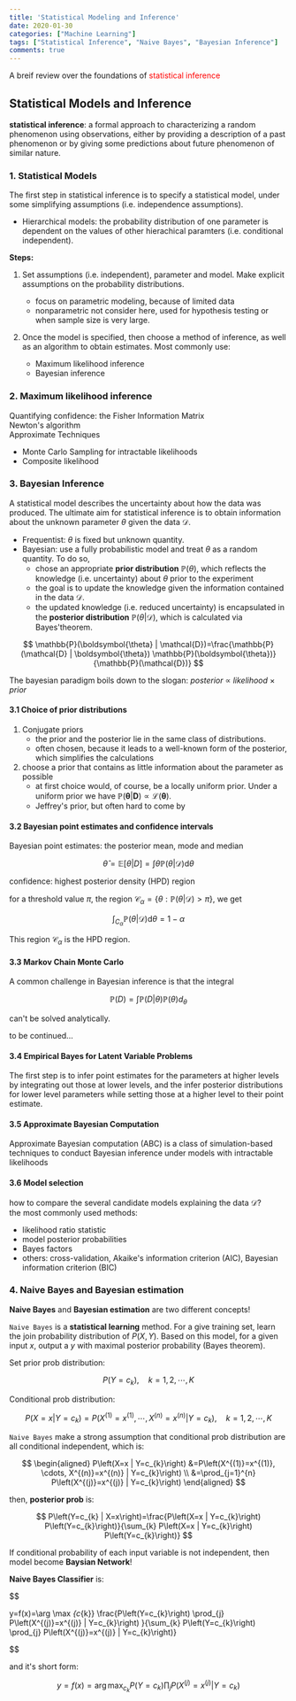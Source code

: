 ```yaml
---
title: 'Statistical Modeling and Inference'
date: 2020-01-30
categories: ["Machine Learning"]
tags: ["Statistical Inference", "Naive Bayes", "Bayesian Inference"]
comments: true
---
```

A breif review over the foundations of <span style="color: red">statistical inference</span>

## Statistical Models and Inference

**statistical inference**: a formal approach to characterizing a random phenomenon using observations, either by providing a description of a past phenomenon or by giving some predictions about future phenomenon of similar nature. 
### 1. Statistical Models
The first step in statistical inference is to specify a statistical model, under some simplifying assumptions (i.e. independence assumptions).  
  - Hierarchical models: the probability distribution of one parameter is dependent on the values of other hierachical paramters (i.e. conditional independent).

**Steps:**

1. Set assumptions (i.e. independent), parameter and model. Make explicit assumptions on the probability distributions.
    - focus on parametric modeling, because of limited data
    - nonparametric not consider here, used for hypothesis testing or when sample size is very large.

 2. Once the model is specified, then choose a method of inference, as well as an algorithm to obtain estimates. Most commonly use:
     - Maximum likelihood inference
     - Bayesian inference

### 2. Maximum likelihood inference
Quantifying confidence: the Fisher Information Matrix  
Newton's algorithm  
Approximate Techniques
- Monte Carlo Sampling for intractable likelihoods  
- Composite likelihood


### 3. Bayesian Inference
A statistical model describes the uncertainty about how the data was produced. The ultimate aim for statistical inference is to obtain information about the unknown parameter $\theta$ given the data $\mathcal{D}$.

- Frequentist: $\theta$ is fixed but unknown quantity.
- Bayesian: use a fully probabilistic model and treat $\theta$ as a random quantity. To do so,
  * chose an appropriate **prior distribution** $\mathbb{P}(\theta)$, which reflects the knowledge (i.e. uncertainty) about $\theta$ prior to the experiment
  * the goal is to update the knowledge given the information contained in the data $\mathcal{D}$.
  * the updated knowledge (i.e. reduced uncertainty) is encapsulated in the **posterior distribution** $\mathbb{P}(\theta \vert \mathcal{D})$, which is calculated via Bayes'theorem.  

$$
\mathbb{P}(\boldsymbol{\theta} | \mathcal{D})=\frac{\mathbb{P}(\mathcal{D} | \boldsymbol{\theta}) \mathbb{P}(\boldsymbol{\theta})}{\mathbb{P}(\mathcal{D})}
$$

The bayesian paradigm boils down to the slogan: *posterior* $\propto$ *likelihood* $\times$ *prior*

#### 3.1 Choice of prior distributions

1. Conjugate priors
    * the prior and the posterior lie in the same class of distributions.
    * often chosen, because it leads to a well-known form of the posterior, which simplifies the calculations 
2. choose a prior that contains as little information about the parameter as possible
    * at first choice would, of course, be a locally uniform prior. Under a uniform prior we have $\mathbb{P}(\boldsymbol{\theta} \vert \boldsymbol{D}) \propto \mathcal{L}(\boldsymbol{\theta})$.
    * Jeffrey's prior, but often hard to come by


#### 3.2 Bayesian point estimates and confidence intervals
Bayesian point estimates: the posterior mean, mode and median

$$
\hat{\theta}=\mathbb{E}[\theta | D]=\int \theta \mathbb{P}(\theta | \mathcal{D}) \mathrm{d} \theta
$$

confidence: highest posterior density (HPD) region

for a threshold value $\pi$, the region $\mathcal{C}_{\alpha}=\{\theta: \mathbb{P}(\theta \vert \mathcal{D})>\pi\}$, we get

$$
\int_{C_{\alpha}} \mathbb{P}(\theta | \mathcal{D}) \mathrm{d} \theta=1-\alpha
$$

This region $\mathcal{C}_{\alpha}$ is the HPD region.

#### 3.3 Markov Chain Monte Carlo

A common challenge in Bayesian inference is that the integral

$$
\mathbb{P}(D)=\int \mathbb{P}(D | \theta) \mathbb{P}(\theta) d_{\theta}
$$

can't be solved analytically. 

to be continued...

#### 3.4 Empirical Bayes for Latent Variable Problems

The first step is to infer point estimates for the parameters at higher levels by integrating out those at lower levels, and the infer posterior distributions for lower level parameters while setting those at a higher level to their point estimate.

#### 3.5 Approximate Bayesian Computation

Approximate Bayesian computation (ABC) is a class of simulation-based techniques to conduct Bayesian inference under models with intractable likelihoods


#### 3.6 Model selection
how to compare the several candidate models explaining the data $\mathcal{D}$?  
the most commonly used methods:
  - likelihood ratio statistic
  - model posterior probabilities
  - Bayes factors
  - others: cross-validation, Akaike's information criterion (AIC), Bayesian information criterion (BIC)




### 4. Naive Bayes and Bayesian estimation

**Naive Bayes** and **Bayesian estimation** are two different concepts!

`Naive Bayes` is a **statistical learning** method. For a give training set, learn the join probability distribution of $P(X,Y)$. Based on this model, for a given input $x$, output a $y$ with maximal posterior probability (Bayes theorem).

Set prior prob distribution:

$$
P\left(Y=c_{k}\right), \quad k=1,2, \cdots, K
$$

Conditional prob distribution:

$$
P\left(X=x | Y=c_{k}\right)=P\left(X^{(1)}=x^{(1)}, \cdots, X^{(n)}=x^{(n)} | Y=c_{k}\right), \quad k=1,2, \cdots, K
$$

`Naive Bayes` make a strong assumption that conditional prob distribution are all conditional independent, which is:

$$
\begin{aligned}
P\left(X=x | Y=c_{k}\right) &=P\left(X^{(1)}=x^{(1)}, \cdots, X^{(n)}=x^{(n)} | Y=c_{k}\right) \\
&=\prod_{j=1}^{n} P\left(X^{(j)}=x^{(j)} | Y=c_{k}\right)
\end{aligned}
$$

then, **posterior prob** is:

$$
P\left(Y=c_{k} | X=x\right)=\frac{P\left(X=x | Y=c_{k}\right) P\left(Y=c_{k}\right)}{\sum_{k} P\left(X=x | Y=c_{k}\right) P\left(Y=c_{k}\right)}
$$



 If conditional probability of each input variable is not independent, then model become **Baysian Network**!


**Naive Bayes Classifier** is:

$$

y=f(x)=\arg \max _{c_{k}} \frac{P\left(Y=c_{k}\right) \prod_{j} P\left(X^{(j)}=x^{(j)} | Y=c_{k}\right) }{\sum_{k} P\left(Y=c_{k}\right) \prod_{j} P\left(X^{(j)}=x^{(j)} | Y=c_{k}\right)}

$$

and it's short form:

$$
y=f(x)=\arg \max _{c_{k}} P\left(Y=c_{k}\right) \prod_{j} P\left(X^{(j)}=x^{(j)} | Y=c_{k}\right) 
$$


